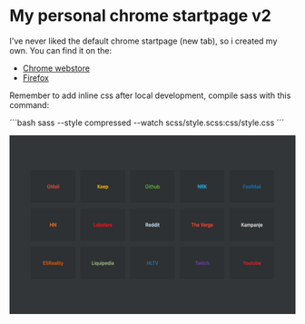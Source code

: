 # My personal chrome startpage v2

I've never liked the default chrome startpage (new tab), so i created my own. You can find it on the:

- [Chrome webstore](https://chrome.google.com/webstore/detail/new-tab-speeddial-v2/iekhhppnomnclfcchdlfnlnfmdlbfono)
- [Firefox](https://addons.mozilla.org/en-US/firefox/addon/new-tab-speeddial-v2/)

Remember to add inline css after local development, compile sass with this command:

´´´bash
sass --style compressed --watch scss/style.scss:css/style.css
´´´

![Screenshot of extension](screenshot.png)
